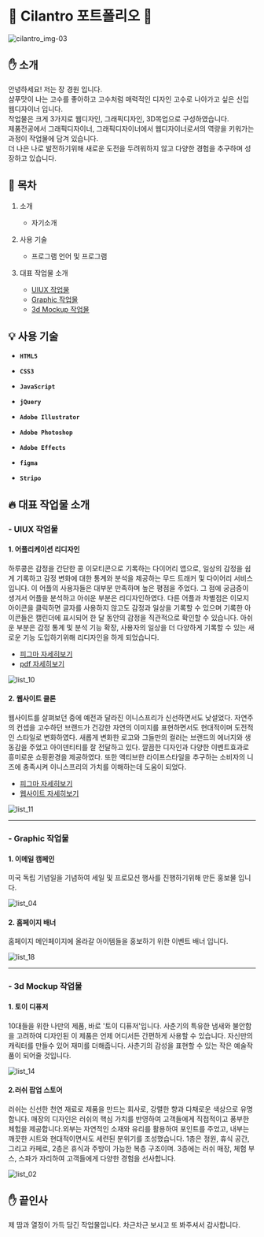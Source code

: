 ﻿# :seedling: Cilantro 포트폴리오 :green_book:

![cilantro_img-03](https://github.com/jkw507600/portfolio/assets/145305173/cbc12b1e-06a9-4fa4-97ca-c98da0927bdc)

## :hand: 소개

 안녕하세요! 저는 장 경원 입니다. <br> 샴푸맛이 나는 고수를 좋아하고 고수처럼 매력적인 디자인 고수로 나아가고 싶은 신입 웹디자이너 입니다. <br> 작업물은 크게 3가지로 웹디자인, 그래픽디자인, 3D목업으로 구성하였습니다. 
 <br> 제품전공에서 그래픽디자이너, 그래픽디자이너에서 웹디자이너로서의 역량을 키워가는 과정이 작업물에 담겨 있습니다. <br> 더 나은 나로 발전하기위해 새로운 도전을 두려워하지 않고 다양한 경험을 추구하며 성장하고 있습니다.

## :loudspeaker: 목차 

1. 소개
     - 자기소개
      
2. 사용 기술
     - 프로그램 언어 및 프로그램

3. 대표 작업물 소개
     - <a id="content3" href="#list_1">UIUX 작업물</a>
     - <a href="#list_2">Graphic 작업물</a>
     - <a href="#list_3">3d Mockup 작업물</a>

## :bulb: 사용 기술


- **`HTML5`** 

- **`CSS3`**

- **`JavaScript`**

- **`jQuery`**

- **`Adobe Illustrator`**

- **`Adobe Photoshop`**

- **`Adobe Effects`**

- **`figma`**
 
- **`Stripo`**


## :fire: 대표 작업물 소개

  
### - <a id="list_1">UIUX 작업물</a>  

#### 1. 어플리케이션 리디자인     

 하루콩은 감정을 간단한 콩 이모티콘으로 기록하는 다이어리 앱으로, 일상의 감정을 쉽게 기록하고 감정 변화에 대한 통계와 분석을 제공하는 무드 트래커 및 다이어리 서비스입니다. 이 어플의 사용자들은 대부분 만족하며 높은 평점을 주었다. 그 점에 궁금증이 생겨서 어플을 분석하고 아쉬운 부분은 리디자인하였다. 다른 어플과 차별점은 이모지 아이콘을 클릭하면 글자를 사용하지 않고도 감정과 일상을 기록할 수 있으며 기록한 아이콘들은 캘린더에 표시되어 한 달 동안의 감정을 직관적으로 확인할 수 있습니다. 아쉬운 부분은 감정 통계 및 분석 기능 확장, 사용자의 일상을 더 다양하게 기록할 수 있는 새로운 기능 도입하기위해 리디자인을 하게 되었습니다.

- [피그마 자세히보기](https://www.figma.com/file/3deXBrmsYZglnMztDnTJat/%EC%95%B1-%EB%B6%84%EC%84%9D?type=design&node-id=0%3A1&mode=design&t=JQnqBfpRPdHgazbv-1)
- [pdf 자세히보기](https://jkw507600.github.io/portfolio/images/App%20redesign.pdf)

![list_10](https://github.com/jkw507600/portfolio/assets/145305173/dc4b064a-d199-4dc1-b0dc-cb24a5381023)


#### 2. 웹사이트 클론

웹사이트를 살펴보던 중에 예전과 달라진 이니스프리가 신선하면서도 낮설었다. 자연주의 컨셉을 고수하던 브랜드가 건강한 자연의 이미지를 표현하면서도 현대적이며 도전적인 스타일로 변화하였다. 새롭게 변화한 로고와 그들만의 컬러는 브랜드의 에너지와 생동감을 주었고 아이덴티티를 잘 전달하고 있다. 깔끔한 디자인과 다양한 이벤트효과로 흥미로운 쇼핑환경을 제공하였다. 또한 액티브한 라이프스타일을 추구하는 소비자의 니즈에 충족시켜 이니스프리의 가치를 이해하는데 도움이 되었다.

- [피그마 자세히보기](https://www.figma.com/file/sLXutRo60EcKYOEaG7mfye/%EC%9D%B4%EB%8B%88%EC%8A%A4%ED%94%84%EB%A6%AC?type=design&node-id=0%3A1&mode=design&t=mS4nVxQAv6lhaw8U-1)
- [웹사이트 자세히보기](https://jkw507600.github.io/innisfree/)

![list_11](https://github.com/jkw507600/portfolio/assets/145305173/81dd5cc9-2441-409b-a777-f84565d21ec4)

- - - - -

### - <a id="list_2">Graphic 작업물</a> 

#### 1. 이메일 캠페인

미국 독립 기념일을 기념하여 세일 및 프로모션 행사를 진행하기위해 만든 홍보물 입니다.

![list_04](https://github.com/jkw507600/portfolio/assets/145305173/a1334b57-a0ff-45fd-82a9-3e88c44f862c)



#### 2. 홈페이지 배너

홈페이지 메인페이지에 올라갈 아이템들을 홍보하기 위한 이벤트 배너 입니다.

![list_18](https://github.com/jkw507600/portfolio/assets/145305173/e69ea41f-a23e-49af-b05a-3340fa8834ab)


- - - - -

### - <a id="list_3">3d Mockup 작업물</a> 

#### 1. 토이 디퓨저

10대들을 위한 나만의 제품, 바로 '토이 디퓨저'입니다. 사춘기의 특유한 냄새와 불안함을 고려하여 디자인된 이 제품은 언제 어디서든 간편하게 사용할 수 있습니다. 자신만의 캐릭터를 만들수 있어 재미를 더해줍니다. 사춘기의 감성을 표현할 수 있는 작은 예술작품이 되어줄 것입니다.

![list_14](https://github.com/jkw507600/portfolio/assets/145305173/bc0135c2-ea77-4777-a179-14dbd11cd5cf)

#### 2.러쉬 팝업 스토어

러쉬는 신선한 천연 재료로 제품을 만드는 회사로, 강렬한 향과 다채로운 색상으로 유명합니다. 매장의 디자인은 러쉬의 핵심 가치를 반영하여 고객들에게 직접적이고 풍부한 체험을 제공합니다.외부는 자연적인 소재와 유리를 활용하여 포인트를 주었고, 내부는 깨끗한 시트와 현대적이면서도 세련된 분위기를 조성했습니다. 1층은 정원, 휴식 공간, 그리고 카페로, 2층은 휴식과 주방이 가능한 복층 구조이며. 3층에는 러쉬 매장, 체험 부스, 스파가 자리하여 고객들에게 다양한 경험을 선사합니다.

![list_02](https://github.com/jkw507600/portfolio/assets/145305173/a4e2d608-042a-45e6-b069-1ec2cdaa5099)

## :hand: 끝인사

 제 땀과 열정이 가득 담긴 작업물입니다. 차근차근 보시고 또 봐주셔서 감사합니다.
 
